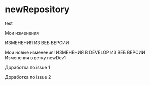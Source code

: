 # newRepository
test


Мои изменения


ИЗМЕНЕНИЯ ИЗ ВЕБ ВЕРСИИ


Мои новые изменения!
ИЗМЕНЕНИЯ В DEVELOP ИЗ ВЕБ ВЕРСИИ
Изменения в ветку newDev1


Доработка по issue 1


Доработка по issue 2

